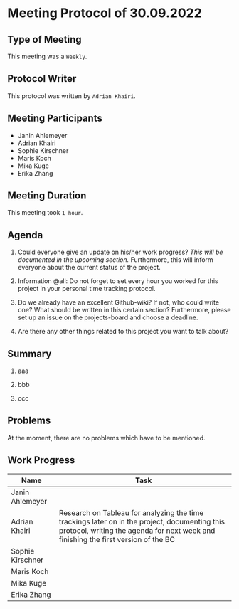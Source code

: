 <!-- fill in date-->
# Meeting  Protocol  of  30.09.2022

## Type of Meeting
<!-- fill in "Weekly", "Team Code Meeting" or "Team Documentation Meeting"-->
This meeting was a ```Weekly```.

## Protocol Writer
<!-- fill in "Erika Zhang" or "Adrian Khairi"-->
This protocol was written by ```Adrian Khairi```.

## Meeting Participants

* Janin Ahlemeyer
* Adrian Khairi
* Sophie Kirschner
* Maris Koch
* Mika Kuge
* Erika Zhang

## Meeting Duration
<!-- fill in time, if it isn't a Weekly- in hours-->
This meeting took ```1 hour```.

## Agenda
<!-- please use iterating numbers-->

1. Could everyone give an update on his/her work progress? *This will be documented in the upcoming section.* Furthermore, this will inform everyone about the current status of the project.

2. Information @all: Do not forget to set every hour you worked for this project in your personal time tracking protocol.
  
3. Do we already have an excellent Github-wiki? If not, who could write one? What should be written in this certain section? Furthermore, please set up an issue on the projects-board and choose a deadline.

4. Are there any other things related to this project you want to talk about?

## Summary
<!-- please use iterating numbers-->

1. aaa

2. bbb
  
3. ccc

## Problems
<!-- fill out if something happened, otherwise just let the previewn sentence stay there-->

At the moment, there are no problems which have to be mentioned.

## Work Progress
<!-- please fill out the tasks-->

|Name            |Task                         |
|----------------|-----------------------------|
|Janin Ahlemeyer |                             |
|Adrian Khairi   |Research on Tableau for analyzing the time trackings later on in the project, documenting this protocol, writing the agenda for next week and finishing the first version of the BC      |
|Sophie Kirschner|                             |
|Maris Koch      |                             |
|Mika Kuge       |                             |
|Erika Zhang     |                             |
